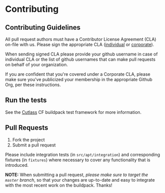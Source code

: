 # Contributing

## Contributing Guidelines

All pull request authors must have a Contributor License Agreement (CLA) on-file with us. Please sign the appropriate CLA ([individual](http://cloudfoundry.org/pdfs/CFF_Individual_CLA.pdf) or [corporate](http://cloudfoundry.org/pdfs/CFF_Corporate_CLA.pdf)).

When sending signed CLA please provide your github username in case of individual CLA or the list of github usernames that can make pull requests on behalf of your organization.

If you are confident that you're covered under a Corporate CLA, please make sure you've publicized your membership in the appropriate Github Org, per these instructions.

## Run the tests

See the [Cutlass](https://github.com/cloudfoundry/libbuildpack/cutlass) CF buildpack test framework for more information.

## Pull Requests

1. Fork the project
1. Submit a pull request

Please include integration tests (in `src/apt/integration`) and corresponding fixtures (in `fixtures`) where necessary to cover any functionality that is introduced.

**NOTE:** When submitting a pull request, *please make sure to target the `master` branch*, so that your changes are up-to-date and easy to integrate with the most recent work on the buildpack. Thanks!
